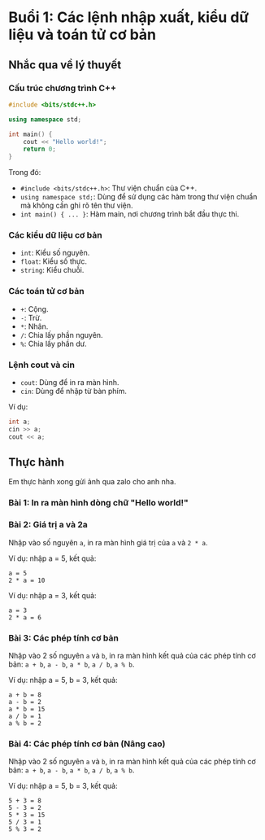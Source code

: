 # Buổi 1: Các lệnh nhập xuất, kiểu dữ liệu và toán tử cơ bản

## Nhắc qua về lý thuyết

### Cấu trúc chương trình C++

```cpp
#include <bits/stdc++.h>

using namespace std;

int main() {
    cout << "Hello world!";
    return 0;
}
```

Trong đó:
- `#include <bits/stdc++.h>`: Thư viện chuẩn của C++.
- `using namespace std;`: Dùng để sử dụng các hàm trong thư viện chuẩn mà không cần ghi rõ tên thư viện.
- `int main() { ... }`: Hàm main, nơi chương trình bắt đầu thực thi.

### Các kiểu dữ liệu cơ bản

- `int`: Kiểu số nguyên.
- `float`: Kiểu số thực.
- `string`: Kiểu chuỗi.

### Các toán tử cơ bản

- `+`: Cộng.
- `-`: Trừ.
- `*`: Nhân.
- `/`: Chia lấy phần nguyên.
- `%`: Chia lấy phần dư.

### Lệnh cout và cin

- `cout`: Dùng để in ra màn hình.
- `cin`: Dùng để nhập từ bàn phím.

Ví dụ:

```cpp
int a;
cin >> a;
cout << a;
```

## Thực hành
Em thực hành xong gửi ảnh qua zalo cho anh nha.

### Bài 1: In ra màn hình dòng chữ "Hello world!"

### Bài 2: Giá trị a và 2a

Nhập vào số nguyên `a`, in ra màn hình giá trị của `a` và `2 * a`.

Ví dụ: nhập a = 5, kết quả:

```
a = 5
2 * a = 10
```

Ví dụ: nhập a = 3, kết quả:

```
a = 3
2 * a = 6
```


### Bài 3: Các phép tính cơ bản

Nhập vào 2 số nguyên `a` và `b`, in ra màn hình kết quả của các phép tính cơ bản: `a + b`, `a - b`, `a * b`, `a / b`, `a % b`.

Ví dụ: nhập a = 5, b = 3, kết quả:

```
a + b = 8
a - b = 2
a * b = 15
a / b = 1
a % b = 2
```

### Bài 4: Các phép tính cơ bản (Nâng cao)

Nhập vào 2 số nguyên `a` và `b`, in ra màn hình kết quả của các phép tính cơ bản: `a + b`, `a - b`, `a * b`, `a / b`, `a % b`.

Ví dụ: nhập a = 5, b = 3, kết quả:

```
5 + 3 = 8
5 - 3 = 2
5 * 3 = 15
5 / 3 = 1
5 % 3 = 2
```






